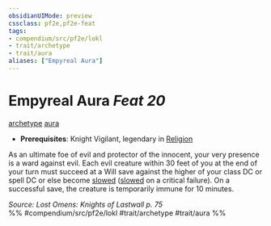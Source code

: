 ```yaml
---
obsidianUIMode: preview
cssclass: pf2e,pf2e-feat
tags:
- compendium/src/pf2e/lokl
- trait/archetype
- trait/aura
aliases: ["Empyreal Aura"]
---
```

# Empyreal Aura  *Feat 20*  
[archetype](rules/traits/archetype.md "Archetype Feat Trait")  [aura](rules/traits/aura.md "Aura Combat Trait")  

- **Prerequisites**: Knight Vigilant, legendary in [Religion](compendium/skills.md#Religion)

As an ultimate foe of evil and protector of the innocent, your very presence is a ward against evil. Each evil creature within 30 feet of you at the end of your turn must succeed at a Will save against the higher of your class DC or spell DC or else become [slowed](rules/conditions.md#Slowed) ([slowed](rules/conditions.md#Slowed) on a critical failure). On a successful save, the creature is temporarily immune for 10 minutes.

*Source: Lost Omens: Knights of Lastwall p. 75*  
%% #compendium/src/pf2e/lokl #trait/archetype #trait/aura %%